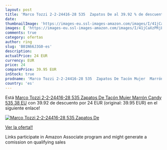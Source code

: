 ```yaml
---
layout: post
title: 'Marco Tozzi 2-2-24416-28 535  Zapatos De al 39.92 % de descuento'
date: 
thumbnailImage: 'https://images-eu.ssl-images-amazon.com/images/I/41jCaXzPRjL._SL200_.jpg'
images: [ 'https://images-eu.ssl-images-amazon.com/images/I/41jCaXzPRjL._SL200_.jpg' ]
comments: true
category: ofertas
author: ring
slug: 'B01N66J3G0-es'
description:
actualPrice: 24 EUR
currency: EUR
price: 24
comparePrice: 39.95 EUR
inStock: true
prodname: 'Marco Tozzi 2-2-24416-28 535  Zapatos De Tacón Mujer  Marrón  Candy 535   38 EU'
country: 'es'
---
```


Está [Marco Tozzi 2-2-24416-28 535  Zapatos De Tacón Mujer  Marrón  Candy 535   38 EU](https://www.amazon.es/dp/B01N66J3G0/?tag=tolees-21) con 39.92 de descuento por 24 EUR (original: 39.95 EUR) en el siguiente enlace!

[![Marco Tozzi 2-2-24416-28 535  Zapatos De](https://images-eu.ssl-images-amazon.com/images/I/41jCaXzPRjL._SL200_.jpg)](https://www.amazon.es/dp/B01N66J3G0/?tag=tolees-21)

[Ver la oferta!!](https://www.amazon.es/dp/B01N66J3G0/?tag=tolees-21)

Links participate in Amazon Associate program and might generate a comission on qualifying sales



